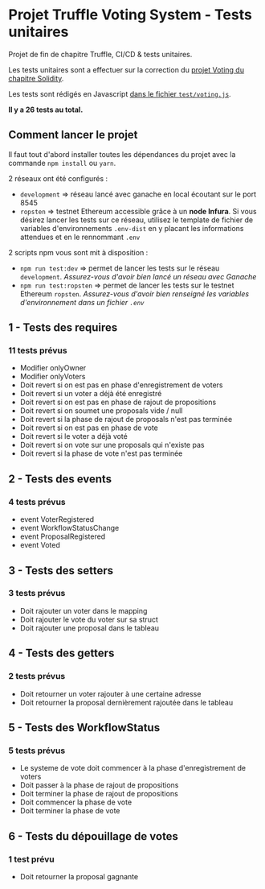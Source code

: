 # Projet Truffle Voting System - Tests unitaires

Projet de fin de chapitre Truffle, CI/CD & tests unitaires.

Les tests unitaires sont a effectuer sur la correction du [projet Voting du chapitre Solidity](./contracts/Voting.sol).

Les tests sont rédigés en Javascript [dans le fichier `test/voting.js`](./test/voting.js).

**Il y a 26 tests au total.**

## Comment lancer le projet

Il faut tout d'abord installer toutes les dépendances du projet avec la commande `npm install` ou `yarn`.

2 réseaux ont été configurés :

- `development` => réseau lancé avec ganache en local écoutant sur le port 8545
- `ropsten` => testnet Ethereum accessible grâce à un **node Infura**. Si vous désirez lancer les tests sur ce réseau, utilisez le template de fichier de variables d'environnements `.env-dist` en y placant les informations attendues et en le rennommant `.env`

2 scripts npm vous sont mit à disposition :

- `npm run test:dev` => permet de lancer les tests sur le réseau `development`. *Assurez-vous d'avoir bien lancé un réseau avec Ganache*
- `npm run test:ropsten` => permet de lancer les tests sur le testnet Ethereum `ropsten`. *Assurez-vous d'avoir bien renseigné les variables d'environnement dans un fichier `.env`*

## 1 - Tests des requires

### 11 tests prévus

- Modifier onlyOwner
- Modifier onlyVoters
- Doit revert si on est pas en phase d'enregistrement de voters
- Doit revert si un voter a déjà été enregistré
- Doit revert si on est pas en phase de rajout de propositions
- Doit revert si on soumet une proposals vide / null
- Doit revert si la phase de rajout de proposals n'est pas terminée
- Doit revert si on est pas en phase de vote
- Doit revert si le voter a déjà voté
- Doit revert si on vote sur une proposals qui n'existe pas
- Doit revert si la phase de vote n'est pas terminée

## 2 - Tests des events

### 4 tests prévus

- event VoterRegistered
- event WorkflowStatusChange
- event ProposalRegistered
- event Voted

## 3 - Tests des setters

### 3 tests prévus

- Doit rajouter un voter dans le mapping
- Doit rajouter le vote du voter sur sa struct
- Doit rajouter une proposal dans le tableau

## 4 - Tests des getters

### 2 tests prévus

- Doit retourner un voter rajouter à une certaine adresse
- Doit retourner la proposal dernièrement rajoutée dans le tableau

## 5 - Tests des WorkflowStatus

### 5 tests prévus

- Le systeme de vote doit commencer à la phase d'enregistrement de voters
- Doit passer à la phase de rajout de propositions
- Doit terminer la phase de rajout de propositions
- Doit commencer la phase de vote
- Doit terminer la phase de vote

## 6 - Tests du dépouillage de votes

### 1 test prévu

- Doit retourner la proposal gagnante
